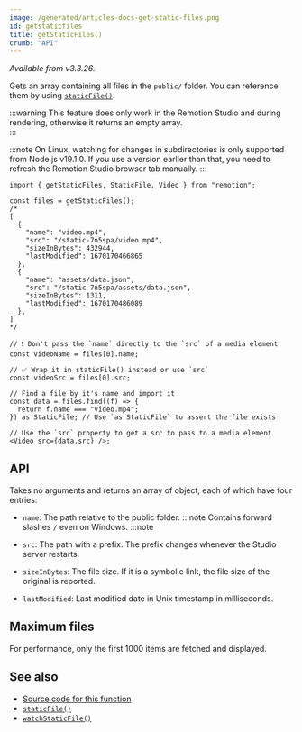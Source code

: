 ```yaml
---
image: /generated/articles-docs-get-static-files.png
id: getstaticfiles
title: getStaticFiles()
crumb: "API"
---
```


_Available from v3.3.26._

Gets an array containing all files in the `public/` folder. You can reference them by using [`staticFile()`](/docs/staticfile).

:::warning
This feature does only work in the Remotion Studio and during rendering, otherwise it returns an empty array.  
:::

:::note
On Linux, watching for changes in subdirectories is only supported from Node.js v19.1.0. If you use a version earlier than that, you need to refresh the Remotion Studio browser tab manually.
:::

```tsx twoslash title="example.ts"
import { getStaticFiles, StaticFile, Video } from "remotion";

const files = getStaticFiles();
/*
[
  {
    "name": "video.mp4",
    "src": "/static-7n5spa/video.mp4",
    "sizeInBytes": 432944,
    "lastModified": 1670170466865
  },
  {
    "name": "assets/data.json",
    "src": "/static-7n5spa/assets/data.json",
    "sizeInBytes": 1311,
    "lastModified": 1670170486089
  },
]
*/

// ❗ Don't pass the `name` directly to the `src` of a media element
const videoName = files[0].name;

// ✅ Wrap it in staticFile() instead or use `src`
const videoSrc = files[0].src;

// Find a file by it's name and import it
const data = files.find((f) => {
  return f.name === "video.mp4";
}) as StaticFile; // Use `as StaticFile` to assert the file exists

// Use the `src` property to get a src to pass to a media element
<Video src={data.src} />;
```

## API

Takes no arguments and returns an array of object, each of which have four entries:

- `name`: The path relative to the public folder.
  :::note
  Contains forward slashes `/` even on Windows.
  :::note

- `src`: The path with a prefix. The prefix changes whenever the Studio server restarts.
- `sizeInBytes`: The file size. If it is a symbolic link, the file size of the original is reported.
- `lastModified`: Last modified date in Unix timestamp in milliseconds.

## Maximum files

For performance, only the first 1000 items are fetched and displayed.

## See also

- [Source code for this function](https://github.com/remotion-dev/remotion/blob/main/packages/core/src/get-static-files.ts)
- [`staticFile()`](/docs/staticfile)
- [`watchStaticFile()`](/docs/watchstaticfile)
